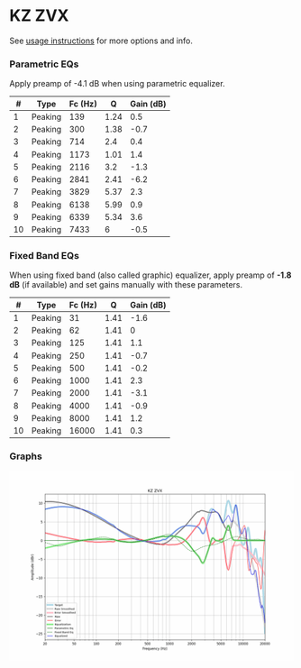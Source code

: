 # KZ ZVX
See [usage instructions](https://github.com/jaakkopasanen/AutoEq#usage) for more options and info.

### Parametric EQs
Apply preamp of -4.1 dB when using parametric equalizer.

|   # | Type    |   Fc (Hz) |    Q |   Gain (dB) |
|-----|---------|-----------|------|-------------|
|   1 | Peaking |       139 | 1.24 |         0.5 |
|   2 | Peaking |       300 | 1.38 |        -0.7 |
|   3 | Peaking |       714 | 2.4  |         0.4 |
|   4 | Peaking |      1173 | 1.01 |         1.4 |
|   5 | Peaking |      2116 | 3.2  |        -1.3 |
|   6 | Peaking |      2841 | 2.41 |        -6.2 |
|   7 | Peaking |      3829 | 5.37 |         2.3 |
|   8 | Peaking |      6138 | 5.99 |         0.9 |
|   9 | Peaking |      6339 | 5.34 |         3.6 |
|  10 | Peaking |      7433 | 6    |        -0.5 |

### Fixed Band EQs
When using fixed band (also called graphic) equalizer, apply preamp of **-1.8 dB** (if available) and set gains manually with these parameters.

|   # | Type    |   Fc (Hz) |    Q |   Gain (dB) |
|-----|---------|-----------|------|-------------|
|   1 | Peaking |        31 | 1.41 |        -1.6 |
|   2 | Peaking |        62 | 1.41 |         0   |
|   3 | Peaking |       125 | 1.41 |         1.1 |
|   4 | Peaking |       250 | 1.41 |        -0.7 |
|   5 | Peaking |       500 | 1.41 |        -0.2 |
|   6 | Peaking |      1000 | 1.41 |         2.3 |
|   7 | Peaking |      2000 | 1.41 |        -3.1 |
|   8 | Peaking |      4000 | 1.41 |        -0.9 |
|   9 | Peaking |      8000 | 1.41 |         1.2 |
|  10 | Peaking |     16000 | 1.41 |         0.3 |

### Graphs
![](./KZ%20ZVX.png)
